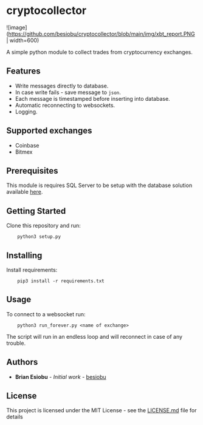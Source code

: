# cryptocollector

![image](https://github.com/besiobu/cryptocollector/blob/main/img/xbt_report.PNG | width=600)

A simple python module to collect trades from cryptocurrency exchanges.

## Features
* Write messages directly to database.
* In case write fails - save message to `json`.
* Each message is timestamped before inserting into database.
* Automatic reconnecting to websockets.
* Logging.

## Supported exchanges
* Coinbase
* Bitmex

## Prerequisites

This module is requires SQL Server to be setup with the database solution available [here]().

## Getting Started

Clone this repository and run:

```
    python3 setup.py
```

## Installing

Install requirements:
```
    pip3 install -r requirements.txt
```

## Usage

To connect to a websocket run:

```
    python3 run_forever.py <name of exchange>
```

The script will run in an endless loop and will reconnect in case of any trouble.

## Authors

* **Brian Esiobu** - *Initial work* - [besiobu](https://github.com/besiobu)

## License

This project is licensed under the MIT License - see the [LICENSE.md](LICENSE.md) file for details